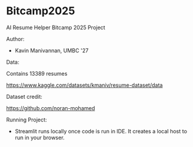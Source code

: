 # Bitcamp2025
AI Resume Helper Bitcamp 2025 Project

Author:
* Kavin Manivannan, UMBC '27

Data:

Contains 13389 resumes 

https://www.kaggle.com/datasets/kmaniv/resume-dataset/data 

Dataset credit: 

https://github.com/noran-mohamed

Running Project:

* Streamlit runs locally once code is run in IDE. It creates a local host to run in your browser.
